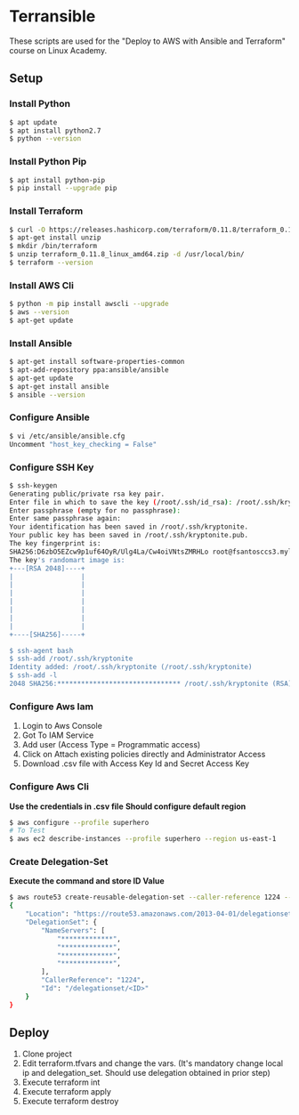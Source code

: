 # Terransible

These scripts are used for the "Deploy to AWS with Ansible and Terraform" course on Linux Academy.

## Setup

### Install Python

```bash
$ apt update
$ apt install python2.7
$ python --version
```

### Install Python Pip

```bash
$ apt install python-pip
$ pip install --upgrade pip
```

### Install Terraform

```bash
$ curl -O https://releases.hashicorp.com/terraform/0.11.8/terraform_0.11.8_linux_amd64.zip
$ apt-get install unzip
$ mkdir /bin/terraform 
$ unzip terraform_0.11.8_linux_amd64.zip -d /usr/local/bin/
$ terraform --version
```

### Install AWS Cli

```bash
$ python -m pip install awscli --upgrade
$ aws --version
$ apt-get update
```

### Install Ansible

```bash
$ apt-get install software-properties-common
$ apt-add-repository ppa:ansible/ansible
$ apt-get update
$ apt-get install ansible
$ ansible --version
```

### Configure Ansible

```bash
$ vi /etc/ansible/ansible.cfg
Uncomment "host_key_checking = False"
```

### Configure SSH Key

```bash
$ ssh-keygen
Generating public/private rsa key pair.
Enter file in which to save the key (/root/.ssh/id_rsa): /root/.ssh/kryptonite
Enter passphrase (empty for no passphrase): 
Enter same passphrase again: 
Your identification has been saved in /root/.ssh/kryptonite.
Your public key has been saved in /root/.ssh/kryptonite.pub.
The key fingerprint is:
SHA256:D6zbO5EZcw9p1uf64OyR/Ulg4La/Cw4oiVNtsZMRHLo root@fsantosccs3.mylabserver.com
The key's randomart image is:
+---[RSA 2048]----+
|                 |
|                 |
|                 |
|                 |
|                 |
|                 |
|                 |
+----[SHA256]-----+

$ ssh-agent bash
$ ssh-add /root/.ssh/kryptonite
Identity added: /root/.ssh/kryptonite (/root/.ssh/kryptonite)
$ ssh-add -l
2048 SHA256:******************************* /root/.ssh/kryptonite (RSA)
```

### Configure Aws Iam

1. Login to Aws Console
2. Got To IAM Service
3. Add user (Access Type = Programmatic access)
4. Click on Attach existing policies directly and Administrator Access
5. Download .csv file with Access Key Id and Secret Access Key


### Configure Aws Cli

**Use the credentials in .csv file**
**Should configure default region**

```bash
$ aws configure --profile superhero
# To Test
$ aws ec2 describe-instances --profile superhero --region us-east-1
```

### Create Delegation-Set

**Execute the command and store ID Value**

```bash
$ aws route53 create-reusable-delegation-set --caller-reference 1224 --profile superhero
{
    "Location": "https://route53.amazonaws.com/2013-04-01/delegationset/*********", 
    "DelegationSet": {
        "NameServers": [
            "*************", 
            "*************", 
            "*************", 
            "*************", 
        ], 
        "CallerReference": "1224", 
        "Id": "/delegationset/<ID>"
    }
}
```

## Deploy

1. Clone project
2. Edit terraform.tfvars and change the vars. (It's mandatory change local ip and delegation_set. Should use delegation obtained in prior step)
3. Execute terraform int
4. Execute terraform apply
5. Execute terraform destroy